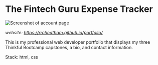 # The Fintech Guru Expense Tracker

![Screenshot of account page]()

*website: https://rrcheatham.github.io/portfolio/*

This is my professional web developer portfolio that displays my three Thinkful Bootcamp capstones, a bio, and contact information.

Stack: html, css
